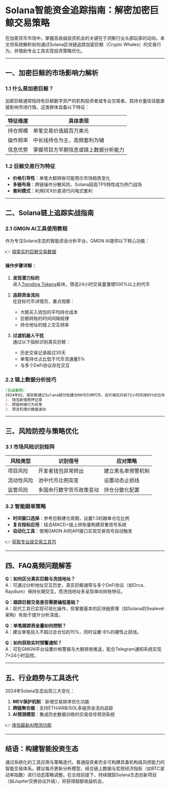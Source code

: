 # Solana智能资金追踪指南：解密加密巨鲸交易策略

在加密货币市场中，掌握高收益投资机会的关键在于洞察行业头部玩家的动向。本文将系统解析如何通过Solana区块链追踪加密巨鲸（Crypto Whales）的交易行为，并借助专业工具实现投资策略优化。

---

## 一、加密巨鲸的市场影响力解析

### 1.1 什么是加密巨鲸？
加密巨鲸通常指持有巨额数字资产的机构投资者或专业交易者，其持仓量往往能直接影响市场行情。这类群体具备以下特征：

| 特征维度 | 具体表现 |
|---------|----------|
| 持仓规模 | 单笔交易价值超百万美元 |
| 操作频率 | 中长线持仓为主，高频套利为辅 |
| 信息优势 | 掌握项目方早期信息或链上数据分析能力 |

### 1.2 巨鲸交易行为特征
- **价格引导性**：单笔大额转账可能预示市场趋势变化
- **多链布局**：跨链操作分散风险，Solana因高TPS特性成为热门战场
- **套利模式**：利用DEX价差进行闪电式套利

---

## 二、Solana链上追踪实战指南

### 2.1 GMGN AI工具使用教程
作为专注Solana生态的智能资金分析平台，GMGN AI提供以下核心功能：

👉 [探索实时巨鲸交易数据](https://bit.ly/okx_welcome)

#### 操作步骤详解：
1. **发现潜力标的**  
   进入[Trending Tokens](https://gmgn.ai/?chain=sol)板块，筛选24小时交易量激增500%以上的代币

2. **追踪资金流向**  
   在目标代币详情页，重点观察：
   - 大额买入钱包的平均持仓成本
   - 巨额转账的时间间隔规律
   - 持仓地址的链上交互频率

3. **过滤机器人干扰**  
   通过以下指标识别真实巨鲸：
   - 历史交易记录超过30天
   - 单笔持仓占比低于代币流通量5%
   - 与多个DeFi协议存在交互

### 2.2 链上数据分析技巧
```markdown
[实战案例]  
2024年Q2，某巨鲸通过Solana链分批建仓RAYDIUM代币，在价格拉升前72小时完成85%仓位布局，最终实现单周320%收益。该操作模式可通过以下指标提前预判：
1. 钱包新增质押记录
2. 跨链桥接行为异常
3. 预言机喂价数据波动
```

---

## 三、风险防控与策略优化

### 3.1 市场风险识别矩阵

| 风险类型 | 识别信号 | 应对策略 |
|---------|----------|----------|
| 项目风险 | 开发者钱包异常转出 | 建立黑名单预警机制 |
| 流动性风险 | 池中代币比例突变 | 设置动态止损线 |
| 监管风险 | 多国央行数字货币政策变动 | 持仓分散化配置 |

### 3.2 智能跟单策略
- **时间窗口选择**：参考巨鲸建仓周期，设置1:3的跟单仓位比例
- **复合指标应用**：结合MACD+链上转账量构建双重信号系统
- **自动化工具**：使用GMGN AI的API接口实现交易信号自动触发

👉 [获取专业级交易工具包](https://bit.ly/okx_welcome)

---

## 四、FAQ高频问题解答

**Q：如何区分真实巨鲸与洗钱地址？**  
A：可通过分析地址交互历史，真实巨鲸通常与多个DeFi协议（如Orca、Raydium）保持长期交互，而洗钱地址多呈现单向转账特征。

**Q：跟踪巨鲸交易是否需要编程基础？**  
A：现代工具已实现可视化操作，但掌握基本的区块链原理（如Solana的Sealevel架构）有助于提升分析深度。

**Q：单笔跟踪资金量如何控制？**  
A：建议单笔投入不超过总仓位的15%，同时设置-8%的硬性止损线。

**Q：如何获取实时预警通知？**  
A：可在GMGN平台设置价格警报与大额转账推送，配合Telegram通知系统实现7×24小时监控。

---

## 五、行业趋势与工具迭代

2024年Solana生态出现三大变化：
1. **MEV保护机制**：新增交易排序优化功能
2. **跨链聚合器**：支持ETH/ARB/SOL多链资金流向追踪
3. **AI预测模型**：集成历史数据训练的交易信号预测系统

👉 [体验最新AI预测功能](https://bit.ly/okx_welcome)

---

## 结语：构建智能投资生态

通过系统化的工具应用与策略迭代，普通投资者完全可构建具备机构级风控能力的智能交易体系。建议每月更新分析模型，结合链上数据与宏观经济指标（如BTC波动率指数）进行动态策略调整。在合规前提下，持续跟踪Solana生态创新项目（如Jupiter交换协议升级），将获得超额收益机会。
